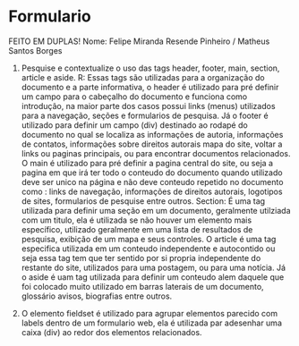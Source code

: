 # Formulario
FEITO EM DUPLAS! Nome: Felipe Miranda Resende Pinheiro / Matheus Santos Borges

1. Pesquise e contextualize o uso das tags header, footer, main, section, article e aside. 
R: Essas tags são utilizadas para a organização do documento e a parte informativa, o header é utilizado para pré definir um campo para o cabeçalho do documento e funciona como introdução, na maior parte dos casos possui links (menus) utilizados para a navegação, seções e formularios de pesquisa. 
    Já o footer é utilizado para definir um campo (div) destinado ao rodapé do documento no qual se localiza as informações de autoria, informações de contatos, informações sobre direitos autorais mapa do site, voltar a links ou paginas principais, ou para encontrar documentos relacionados.
    O main é utilizado para pré definir a pagina central do site, ou seja a pagina em que irá ter todo o conteudo do documento quando utilizado deve ser unico na página e não deve conteudo repetido no documento como : links de navegação, informações de direitos autorais, logotipos de sites, formularios de pesquise entre outros.
    Section: É uma tag utilizada para definir uma seção em um documento, geralmente utilziada com um titulo, ela é utilizada se não houver um elemento mais específico, utilizado geralmente em uma lista de resultados de pesquisa, exibição de um mapa e seus controles. O article é uma tag especifica utilizada em um conteudo independente e autocontido ou seja essa tag tem que ter sentido por si propria independente do restante do site, utilizados para uma postagem, ou para uma notícia.
    Já o aside é uam tag utilizada para definir um conteudo alem daquele que foi colocado muito utilizado em barras laterais de um documento, glossário avisos, biografias entre outros.

2. O elemento fieldset é utilizado para agrupar elementos parecido com labels dentro de um formulario web, ela é utilizada par adesenhar uma caixa (div) ao redor dos elementos relacionados.
